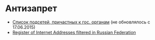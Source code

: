 # Антизапрет

* [Список подсетей, причастных к гос. органам](https://github.com/AntiZapret/antizapret) (не обновлялось с 17.06.2015)
* [Register of Internet Addresses filtered in Russian Federation](https://github.com/zapret-info/z-i)

